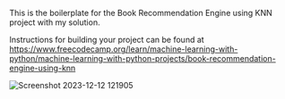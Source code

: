 This is the boilerplate for the Book Recommendation Engine using KNN project with my solution.

Instructions for building your project can be found at https://www.freecodecamp.org/learn/machine-learning-with-python/machine-learning-with-python-projects/book-recommendation-engine-using-knn

![Screenshot 2023-12-12 121905](https://github.com/Impesud/machine-learning-with-python/assets/1665536/f255071e-cb1b-48df-9d0c-e390f83ef0da)

